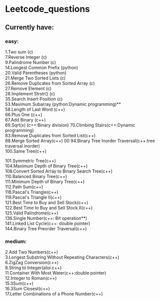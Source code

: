 # Leetcode_questions
 
## Currently have:
### easy:
1.Two sum (c)  
7.Reverse Integer (c)  
9.Palindrome Number (c)  
14.Longest Common Prefix (python)  
20.Valid Parentheses (python)  
21.Merge Two Sorted Lists (c)  
26.Remove Duplicates from Sorted Array (c)  
27.Remove Element (c)  
28.Implement Strstr() (c)  
35.Search Insert Position (c)  
53.Maximum Subarray (python:Dynamic programming)**  
58.Length of Last Word (c++)  
66.Plus One (c++)  
67.Add Binary (c++)  
69.Sqrt(x) (c++:Binary division)
70.Climbing Stairs(c++:Dynamic programming)  
83.Remove Duplicates from Sorted List(c++)  
88.Merge Sorted Array(c++)  00
94.Binary Tree Inorder Traversal(c++:tree traversal inorder)  
100.Same Tree(c++)  

101.Symmetric Tree(c++)  
104.Maximum Depth of Binary Tree(c++)  
108.Convert Sorted Array to Binary Search Tree(c++)  
110.Balanced Binary Tree(c++)  
111.Minimum Depth of Binary Tree(c++)  
112.Path Sum(c++)  
118.Pascal's Triangle(c++)  
119.Pascal's Triangle II(c++)  
121.Best Time to Buy and Sell Stock(c++)  
122.Best Time to Buy and Sell Stock II(c++)  
125.Valid Palindrome(c++)  
136.Single Number(c++: Bit operation**)  
141.Linked List Cycle(c++: double pointer)  
144.Binary Tree Preorder Traversal(c++)    


### medium:
2.Add Two Numbers(c++)  
3.Longest Substring Without Repeating Characters(c++)  
6.ZigZag Conversion(c++)  
8.String to Integer(atoi:c++)  
11.Container With Most Water(c++:double pointer)  
12.Integer to Roman(c++)  
15.3Sum(c++)  
16.3Sum Closest(c++)  
17.Letter Combinations of a Phone Number(c++)  





